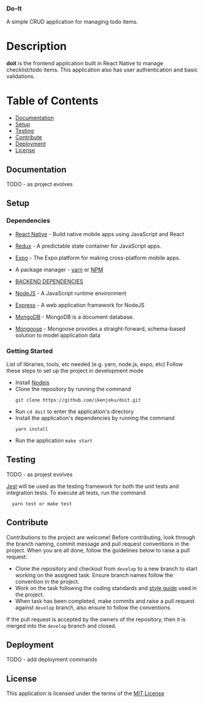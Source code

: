 
### Do-It

A simple CRUD application for managing todo items.

# Description

**doit** is the frontend application built in React Native to manage checklist/todo items. This application also has user authentication and basic validations.

# Table of Contents

- [Documentation](#documentation)
- [Setup](#setup)
- [Testing](#testing)
- [Contribute](#contribute)
- [Deployment](#deployment)
- [License](#license)

## Documentation

TODO - as project evolves

## Setup

### Dependencies
- [React Native](https://facebook.github.io/react-native/) - Build native mobile apps using JavaScript and React
- [Redux](https://github.com/reduxjs/redux) - A predictable state container for JavaScript apps.
- [Expo](https://github.com/expo/expo) - The Expo platform for making cross-platform mobile apps.
- A package manager - [yarn](https://yarnpkg.com/lang/en/) or [NPM](https://www.npmjs.com/)

- [BACKEND DEPENDENCIES](https://github.com/ikenjoku/doit-service.git)

- [NodeJS](https://github.com/nodejs/node) - A JavaScript runtime environment
- [Express](https://github.com/expressjs/express) - A web application framework for NodeJS
- [MongoDB](https://www.mongodb.com/) - MongoDB is a document database.
- [Mongoose](https://mongoosejs.com/) - Mongoose provides a straight-forward, schema-based solution to model application data

### Getting Started

List of libraries, tools, etc needed (e.g. yarn, node.js, expo, etc)
Follow these steps to set up the project in development mode

- Install [Nodejs](https://nodejs.org/en/download/)
- Clone the repository by running the command
  ```
  git clone https://github.com/ikenjoku/doit.git
  ```
- Run `cd doit` to enter the application's directory
- Install the application's dependencies by running the command
  ```
  yarn install
  ```
- Run the application `make start`


## Testing
TODO - as projest evolves

[Jest](https://jestjs.io) will be used as the testing framework for both the unit tests and integration tests.
To execute all tests, run the command

```
  yarn test or make test
```

## Contribute

Contributions to the project are welcome! Before contributing, look through the branch naming, commit message and pull request conventions in the project. When you are all done, follow the guidelines below to raise a pull request:

- Clone the repository and checkout from `develop` to a new branch to start working on the assigned task. Ensure branch names follow the convention in the project.
- Work on the task following the coding standards and [style guide](https://github.com/airbnb/javascript) used in the project.
- When task has been completed, make commits and raise a pull request against `develop` branch, also ensure to follow the conventions.

If the pull request is accepted by the owners of the repository, then it is merged into the `develop` branch and closed.

## Deployment

TODO - add deployment commands

## License

This application is licensed under the terms of the [MIT License](https://github.com/ikenjoku/doit/blob/develop/LICENSE)
